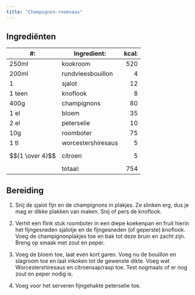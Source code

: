 ```yaml
---
title: "Champignon-roomsaus"
---
```


## Ingrediënten

| #:              | Ingredient:        | kcal: |
| --------------- | ------------------ | ----: |
| 250ml           | kookroom           |   520 |
| 200ml           | rundvleesbouillon  |     4 |
| 1               | sjalot             |    12 |
| 1 teen          | knoflook           |     8 |
| 400g            | champignons        |    80 |
| 1 el            | bloem              |    35 |
| 2 el            | peterselie         |    10 |
| 10g             | roomboter          |    75 |
| 1 tl            | worcestershiresaus |     5 |
| $${1 \over 4}$$ | citroen            |     5 |
|                 | totaal:            |   754 |

## Bereiding

1. Snij de sjalot fijn en de champignons in plakjes. Ze slinken erg, dus je mag er dikke plakken van maken. Snij of pers de knoflook.

1. Verhit een flink stuk roomboter in een diepe koekenpan en fruit hierin het fijngesneden sjalotje en de fijngesneden (of geperste) knoflook. Voeg de champignonplakjes toe en bak tot deze bruin en zacht zijn. Breng op smaak met zout en peper.

1. Voeg de bloem toe, laat even kort garen. Voeg nu de bouillon en slagroom toe en laat inkoken tot de gewenste dikte. Voeg wat Worcestershiresaus en citroensap/rasp toe. Test nogmaals of er nog zout en peper nodig is.

1. Voeg voor het serveren fijngehakte peterselie toe.
